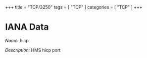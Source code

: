+++
title = "TCP/3250"
tags = [ "TCP" ]
categories = [ "TCP" ]
+++

# IANA Data

_Name:_ hicp

_Description:_ HMS hicp port

